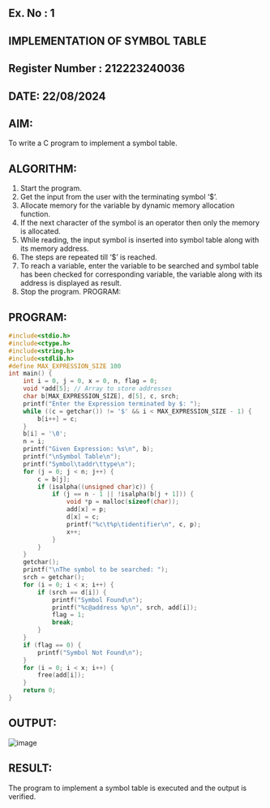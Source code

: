 ## Ex. No : 1

## IMPLEMENTATION OF SYMBOL TABLE

## Register Number :  212223240036

## DATE: 22/08/2024

## AIM:

To write a C program to implement a symbol table.

## ALGORITHM:

1) Start the program.
2) Get the input from the user with the terminating symbol ‘$’.
3) Allocate memory for the variable by dynamic memory allocation function.
4) If the next character of the symbol is an operator then only the memory is allocated.
5) While reading, the input symbol is inserted into symbol table along with its memory address.
6) The steps are repeated till ‘$’ is reached.
7) To reach a variable, enter the variable to be searched and symbol table has been checked for corresponding variable, the variable along with its address is displayed as result.
8) Stop the program.
PROGRAM:
## PROGRAM:
```C++
#include<stdio.h>
#include<ctype.h>
#include<string.h>
#include<stdlib.h>
#define MAX_EXPRESSION_SIZE 100
int main() {
    int i = 0, j = 0, x = 0, n, flag = 0;
    void *add[5]; // Array to store addresses
    char b[MAX_EXPRESSION_SIZE], d[5], c, srch;
    printf("Enter the Expression terminated by $: ");
    while ((c = getchar()) != '$' && i < MAX_EXPRESSION_SIZE - 1) {
        b[i++] = c;
    }
    b[i] = '\0'; 
    n = i; 
    printf("Given Expression: %s\n", b);
    printf("\nSymbol Table\n");
    printf("Symbol\taddr\ttype\n");
    for (j = 0; j < n; j++) {
        c = b[j];
        if (isalpha((unsigned char)c)) { 
            if (j == n - 1 || !isalpha(b[j + 1])) { 
                void *p = malloc(sizeof(char));
                add[x] = p; 
                d[x] = c; 
                printf("%c\t%p\tidentifier\n", c, p);
                x++;
            }
        }
    }
    getchar();
    printf("\nThe symbol to be searched: ");
    srch = getchar();
    for (i = 0; i < x; i++) {
        if (srch == d[i]) {
            printf("Symbol Found\n");
            printf("%c@address %p\n", srch, add[i]);
            flag = 1;
            break;
        }
    }
    if (flag == 0) {
        printf("Symbol Not Found\n");
    }
    for (i = 0; i < x; i++) {
        free(add[i]);
    }
    return 0;
}
```


## OUTPUT:
![image](https://github.com/user-attachments/assets/e7877ef7-4bee-4561-8f59-fdd053002b94)


## RESULT:

The program to implement a symbol table is executed and the output is verified.
